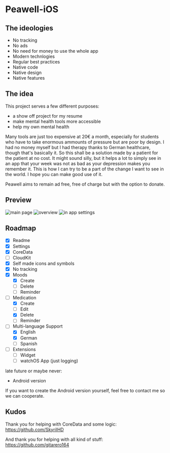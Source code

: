# Peawell-iOS

## The ideologies
* No tracking
* No ads
* No need for money to use the whole app
* Modern technlogies
* Regular best practices
* Native code
* Native design
* Native features

## The idea
This project serves a few different purposes:
* a show off project for my resume
* make mental health tools more accessible
* help my own mental health

Many tools are just too expensive at 20€ a month, especially for students who have to take enormous ammounts of pressure but are poor by design. I had no money myself but I had therapy thanks to German healthcare, though that's basically it. So this shall be a solution made by a patient for the patient at no cost. It might sound silly, but it helps a lot to simply see in an app that your week was not as bad as your depression makes you remember it.
This is how I can try to be a part of the change I want to see in the world. I hope you can make good use of it.

Peawell aims to remain ad free, free of charge but with the option to donate.


## Preview

![main page](./Resources/PeawellPreview01.PNG)
![overview](./Resources/PeawellPreview02.PNG)
![in app settings](./Resources/PeawellPreview03.PNG)


## Roadmap

- [x] Readme
- [x] Settings
- [x] CoreData
- [ ] CloudKit
- [x] Self made icons and symbols
- [x] No tracking
- [x] Moods
    - [x] Create
    - [ ] Delete
    - [ ] Reminder
- [ ] Medication
    - [x] Create
    - [ ] Edit
    - [x] Delete
    - [ ] Reminder
- [ ] Multi-language Support
    - [x] English
    - [x] German
    - [ ] Spanish
- [ ] Extensions
    - [ ] Widget
    - [ ] watchOS App (just logging)

late future or maybe never:
- Android version

If you want to create the Android version yourself, feel free to contact me so we can cooperate. 


## Kudos

Thank you for helping with CoreData and some logic:
https://github.com/SkyrilHD

And thank you for helping with all kind of stuff:
https://github.com/gitarero164
